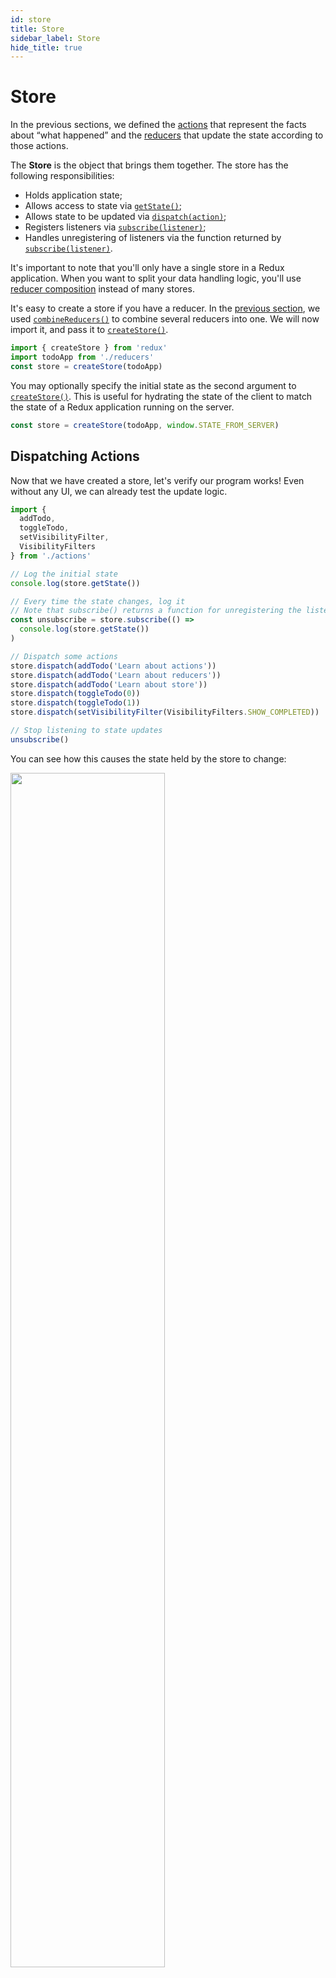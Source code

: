 ```yaml
---
id: store
title: Store
sidebar_label: Store
hide_title: true
---
```


# Store

In the previous sections, we defined the [actions](Actions.md) that represent the facts about “what happened” and the [reducers](Reducers.md) that update the state according to those actions.

The **Store** is the object that brings them together. The store has the following responsibilities:

* Holds application state;
* Allows access to state via [`getState()`](../api/Store.md#getState);
* Allows state to be updated via [`dispatch(action)`](../api/Store.md#dispatch);
* Registers listeners via [`subscribe(listener)`](../api/Store.md#subscribe);
* Handles unregistering of listeners via the function returned by [`subscribe(listener)`](../api/Store.md#subscribe).

It's important to note that you'll only have a single store in a Redux application. When you want to split your data handling logic, you'll use [reducer composition](Reducers.md#splitting-reducers) instead of many stores.

It's easy to create a store if you have a reducer. In the [previous section](Reducers.md), we used [`combineReducers()`](../api/combineReducers.md) to combine several reducers into one. We will now import it, and pass it to [`createStore()`](../api/createStore.md).

```js
import { createStore } from 'redux'
import todoApp from './reducers'
const store = createStore(todoApp)
```

You may optionally specify the initial state as the second argument to [`createStore()`](../api/createStore.md). This is useful for hydrating the state of the client to match the state of a Redux application running on the server.

```js
const store = createStore(todoApp, window.STATE_FROM_SERVER)
```

## Dispatching Actions

Now that we have created a store, let's verify our program works! Even without any UI, we can already test the update logic.

```js
import {
  addTodo,
  toggleTodo,
  setVisibilityFilter,
  VisibilityFilters
} from './actions'

// Log the initial state
console.log(store.getState())

// Every time the state changes, log it
// Note that subscribe() returns a function for unregistering the listener
const unsubscribe = store.subscribe(() =>
  console.log(store.getState())
)

// Dispatch some actions
store.dispatch(addTodo('Learn about actions'))
store.dispatch(addTodo('Learn about reducers'))
store.dispatch(addTodo('Learn about store'))
store.dispatch(toggleTodo(0))
store.dispatch(toggleTodo(1))
store.dispatch(setVisibilityFilter(VisibilityFilters.SHOW_COMPLETED))

// Stop listening to state updates
unsubscribe()
```

You can see how this causes the state held by the store to change:

<img src='http://i.imgur.com/zMMtoMz.png' width='70%'>

We specified the behavior of our app before we even started writing the UI. We won't do this in this tutorial, but at this point you can write tests for your reducers and action creators. You won't need to mock anything because they are just [pure](../introduction/ThreePrinciples.md#changes-are-made-with-pure-functions) functions. Call them, and make assertions on what they return.

## Source Code

#### `index.js`

```js
import { createStore } from 'redux'
import todoApp from './reducers'

const store = createStore(todoApp)
```

## Next Steps

Before creating a UI for our todo app, we will take a detour to see [how the data flows in a Redux application](DataFlow.md).
